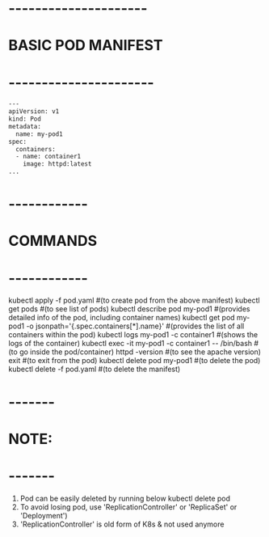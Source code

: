 # ---------------------
# BASIC POD MANIFEST
# ----------------------
```sh
---
apiVersion: v1
kind: Pod
metadata:
  name: my-pod1
spec:
  containers:
  - name: container1
    image: httpd:latest
...
```

# ------------
# COMMANDS
# ------------
kubectl apply -f pod.yaml                                         #(to create pod from the above manifest)
kubectl get pods                                                  #(to see list of pods)
kubectl describe pod my-pod1                                      #(provides detailed info of the pod, including container names)
kubectl get pod my-pod1 -o jsonpath='{.spec.containers[*].name}'  #(provides the list of all containers within the pod)
kubectl logs my-pod1 -c container1                                #(shows the logs of the container)
kubectl exec -it my-pod1 -c container1 -- /bin/bash               #(to go inside the pod/container)
httpd -version                                                    #(to see the apache version)
exit                                                              #(to exit from the pod)
kubectl delete pod my-pod1                                        #(to delete the pod)
kubectl delete -f pod.yaml                                        #(to delete the manifest)

# -------
# NOTE:
# -------
1. Pod can be easily deleted by running below
   kubectl delete pod <pod-name>
2. To avoid losing pod, use 'ReplicationController' or 'ReplicaSet' or 'Deployment')
3. 'ReplicationController' is old form of K8s & not used anymore

